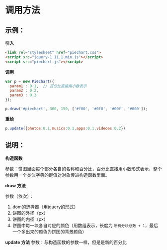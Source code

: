# 调用方法

## 示例：

**引入**

``` html
<link rel="stylesheet" href="piechart.css">
<script src="jquery-1.11.1.min.js"></script>
<script src="piechart.js"></script>
```

**调用**

``` javascript
var p = new Piechart({
  param1 : 0.1,  // 百分比直接用小数表示
  param2 : 0.2,
  param3 : 0.3
});

p.draw('#piechart', 300, 150, ['#f00', '#0f0', '#00f', '#000']);
```

**重绘**

``` javascript
p.update({photos:0.1,musics:0.1,apps:0.1,videoes:0.2})
```

## 说明：

**构造函数**

参数：饼图里面每个部分各自的名称和百分比，百分比直接用小数形式表示，整个参数用一个类似字典的键值对对象传进构造函数里面。

**draw 方法**

参数（依次）：

1. dom的选择器（用jquery的形式）
2. 饼图的外径（px）
3. 饼图的内径（px）
4. 饼图中每一块各自对应的颜色（用数组表示，长度为 `所有分块总数 + 1`，最后一个多出来的颜色为饼图的背景颜色）

**update 方法**
参数：与构造函数的参数一样，但是是新的百分比
